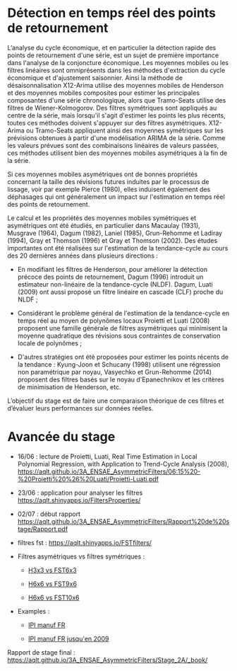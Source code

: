 # Détection en temps réel des points de retournement

L’analyse du cycle économique, et en particulier la détection rapide des points de retournement d'une série, est un sujet de première importance dans l'analyse de la conjoncture économique. Les moyennes mobiles ou les filtres linéaires sont omniprésents dans les méthodes d'extraction du cycle économique et d'ajustement saisonnier. Ainsi la méthode de désaisonnalisation X12-Arima utilise des moyennes mobiles de Henderson et des moyennes mobiles composites pour estimer les principales composantes d'une série chronologique, alors que Tramo-Seats utilise des filtres de Wiener-Kolmogorov. Des filtres symétriques sont appliqués au centre de la série, mais lorsqu'il s'agit d'estimer les points les plus récents, toutes ces méthodes doivent s'appuyer sur des filtres asymétriques. X12-Arima ou Tramo-Seats appliquent ainsi des moyennes symétriques sur les prévisions obtenues à partir d'une modélisation ARIMA de la série. Comme les valeurs prévues sont des combinaisons linéaires de valeurs passées, ces méthodes utilisent bien des moyennes mobiles asymétriques à la fin de la série.

Si ces moyennes mobiles asymétriques ont de bonnes propriétés concernant la taille des révisions futures induites par le processus de lissage, voir par exemple Pierce (1980), elles induisent également des déphasages qui ont généralement un impact sur l'estimation en temps réel des points de retournement.

Le calcul et les propriétés des moyennes mobiles symétriques et asymétriques ont été étudiés, en particulier dans Macaulay (1931), Musgrave (1964), Dagum (1982), Laniel (1985), Grun-Rehomme et Ladiray (1994), Gray et Thomson (1996) et Gray et Thomson (2002). Des études importantes ont été réalisées sur l'estimation de la tendance-cycle au cours des 20 dernières années dans plusieurs directions :

- En modifiant les filtres de Henderson, pour améliorer la détection précoce des points de retournement, Dagum (1996) introduit un estimateur non-linéaire de la tendance-cycle (NLDF). Dagum, Luati (2009) ont aussi proposé un filtre linéaire en cascade (CLF) proche du NLDF ;

- Considérant le problème général de l'estimation de la tendance-cycle en temps réel au moyen de polynômes locaux Proietti et Luati (2008) proposent une famille générale de filtres asymétriques qui minimisent la moyenne quadratique des révisions sous contraintes de conservation locale de polynômes ;

- D'autres stratégies ont été proposées pour estimer les points récents de la tendance : Kyung-Joon et Schucany (1998) utilisent une régression non paramétrique par noyau, Vasyechko et Grun-Rehomme (2014) proposent des filtres basés sur le noyau d'Epanechnikov et les critères de minimisation de Henderson, etc.

L’objectif du stage est de faire une comparaison théorique de ces filtres et d’évaluer leurs performances sur données réelles.

# Avancée du stage

- 16/06 : lecture de Proietti, Luati, Real Time Estimation in Local Polynomial Regression, with Application to Trend-Cycle Analysis (2008), https://aqlt.github.io/3A_ENSAE_AsymmetricFilters/06:15%20-%20Proietti%20%26%20Luati/Proietti-Luati.pdf

- 23/06 : application pour analyser les filtres https://aqlt.shinyapps.io/FiltersProperties/

- 02/07 : début rapport https://aqlt.github.io/3A_ENSAE_AsymmetricFilters/Rapport%20de%20stage/Rapport.pdf

- filtres fst : https://aqlt.shinyapps.io/FSTfilters/

- Filtres asymétriques vs filtres symétriques :

  + [H3x3 vs FST6x3](https://aqlt.github.io/3A_ENSAE_AsymmetricFilters/FST/H3x3vsFST6x3.pdf)

  + [H6x6 vs FST9x6](https://aqlt.github.io/3A_ENSAE_AsymmetricFilters/FST/H6x6vsFST9x6.pdf)

  + [H6x6 vs FST10x6](https://aqlt.github.io/3A_ENSAE_AsymmetricFilters/FST/H6x6vsFST10x6.pdf)
  
- Examples :

  + [IPI manuf FR](https://aqlt.github.io/3A_ENSAE_AsymmetricFilters/Examples/ipi_manuf_fr.pdf)

  + [IPI manuf FR jusqu'en 2009](https://aqlt.github.io/3A_ENSAE_AsymmetricFilters/Examples/ipi_manuf_fr_2008.pdf) 
  
Rapport de stage final : https://aqlt.github.io/3A_ENSAE_AsymmetricFilters/Stage_2A/_book/
